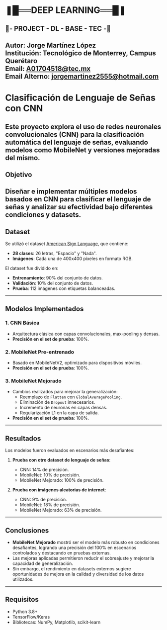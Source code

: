 # ❚█══DEEP LEARNING══█❚
🥤- PROJECT - DL - BASE - TEC -🥤
---
**Autor:** Jorge Martínez López  
**Institución:** Tecnológico de Monterrey, Campus Querétaro  
**Email:** A01704518@tec.mx  
**Email Alterno:** jorgemartinez2555@hotmail.com  
---
# Clasificación de Lenguaje de Señas con CNN

Este proyecto explora el uso de redes neuronales convolucionales (CNN) para la clasificación automática del lenguaje de señas, evaluando modelos como MobileNet y versiones mejoradas del mismo.
---
## Objetivo
Diseñar e implementar múltiples modelos basados en CNN para clasificar el lenguaje de señas y analizar su efectividad bajo diferentes condiciones y datasets.
---
## Dataset
Se utilizó el dataset [American Sign Language](https://www.kaggle.com/datasets/kapillondhe/american-sign-language), que contiene:
- **28 clases**: 26 letras, "Espacio" y "Nada".
- **Imágenes**: Cada una de 400x400 píxeles en formato RGB.

El dataset fue dividido en:
- **Entrenamiento**: 90% del conjunto de datos.
- **Validación**: 10% del conjunto de datos.
- **Prueba**: 112 imágenes con etiquetas balanceadas.
---
## Modelos Implementados
### 1. CNN Básica
- Arquitectura clásica con capas convolucionales, max-pooling y densas.
- **Precisión en el set de prueba**: 100%.

### 2. MobileNet Pre-entrenado
- Basado en MobileNetV2, optimizado para dispositivos móviles.
- **Precisión en el set de prueba**: 100%.

### 3. MobileNet Mejorado
- Cambios realizados para mejorar la generalización:
  - Reemplazo de `Flatten` con `GlobalAveragePooling`.
  - Eliminación de `Dropout` innecesarios.
  - Incremento de neuronas en capas densas.
  - Regularización L1 en la capa de salida.
- **Precisión en el set de prueba**: 100%.
---
## Resultados
Los modelos fueron evaluados en escenarios más desafiantes:
1. **Prueba con otro dataset de lenguaje de señas**:
   - CNN: 14% de precisión.
   - MobileNet: 10% de precisión.
   - MobileNet Mejorado: 100% de precisión.

2. **Prueba con imágenes aleatorias de internet**:
   - CNN: 9% de precisión.
   - MobileNet: 18% de precisión.
   - MobileNet Mejorado: 63% de precisión.
---
## Conclusiones
- **MobileNet Mejorado** mostró ser el modelo más robusto en condiciones desafiantes, logrando una precisión del 100% en escenarios controlados y destacando en pruebas externas.
- Las mejoras aplicadas permitieron reducir el sobreajuste y mejorar la capacidad de generalización.
- Sin embargo, el rendimiento en datasets externos sugiere oportunidades de mejora en la calidad y diversidad de los datos utilizados.
---
## Requisitos
- Python 3.8+
- TensorFlow/Keras
- Bibliotecas: NumPy, Matplotlib, scikit-learn

